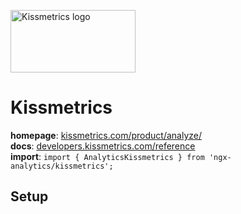 <img 
    src="../../../assets/svg/kissmetrics.svg" 
    alt="Kissmetrics logo"
    height="100px"
    width="200px" />

# Kissmetrics
__homepage__: [kissmetrics.com/product/analyze/](https://www.kissmetrics.com/product/analyze/)  
__docs__: [developers.kissmetrics.com/reference](https://developers.kissmetrics.com/reference)  
__import__: `import { AnalyticsKissmetrics } from 'ngx-analytics/kissmetrics';`

## Setup
